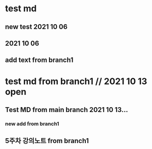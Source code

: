 # test md

## new test 2021 10 06

## 2021 10 06
## add text from branch1

# test md from branch1 // 2021 10 13 open
## Test MD from main branch 2021 10 13...

### new add from branch1


## 5주차 강의노트 from branch1
